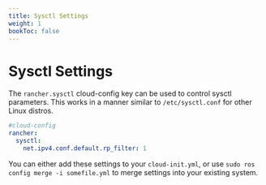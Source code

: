 ```yaml
---
title: Sysctl Settings
weight: 1
bookToc: false
---
```

# Sysctl Settings

The `rancher.sysctl` cloud-config key can be used to control sysctl parameters. This works in a manner similar to `/etc/sysctl.conf` for other Linux distros.

```yaml
#cloud-config
rancher:
  sysctl:
    net.ipv4.conf.default.rp_filter: 1
```

You can either add these settings to your `cloud-init.yml`, or use `sudo ros config merge -i somefile.yml` to merge settings into your existing system.
